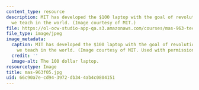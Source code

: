 ```yaml
---
content_type: resource
description: MIT has developed the $100 laptop with the goal of revolutionizing how
  we teach in the world. (Image courtesy of MIT.)
file: https://ol-ocw-studio-app-qa.s3.amazonaws.com/courses/mas-963-technological-tools-for-school-reform-fall-2005/66c90a7ecd943972db344ab4c0804151_mas-963f05.jpg
file_type: image/jpeg
image_metadata:
  caption: MIT has developed the $100 laptop with the goal of revolutionizing how
    we teach in the world. (Image courtesy of MIT. Used with permission.)
  credit: ''
  image-alt: The 100 dollar laptop.
resourcetype: Image
title: mas-963f05.jpg
uid: 66c90a7e-cd94-3972-db34-4ab4c0804151
---
```

